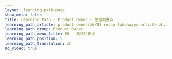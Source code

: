 ```yaml
---
layout: learning-path-page
show_meta: false
title: Learning Path - Product Owner - 总结和要点
learning_path_article: product-owner/zh/05-recap-takeaways-article-zh.asciidoc
learning_path_group: Product Owner
learning_path_menu_title: 05 - 总结和要点
learning_path_position: 5
learning_path_translation: zh
no_video: true
---
```

<!--- This file autogenerated from https://github.com/InnerSourceCommons/InnerSourceLearningPath/blob/master/scripts/generate_learning_path_markdown.js -->